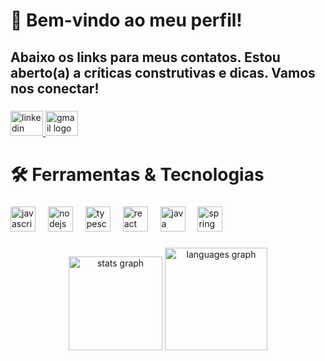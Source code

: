 <h1 align="left">🤗 Bem-vindo ao meu perfil!</h1>

###

<h2 align="left">Abaixo os links para meus contatos. Estou aberto(a) a críticas construtivas e dicas. Vamos nos conectar!</h2>

###

<div align="left">
  <a href="https://www.linkedin.com/in/geovanealvesrocha/" target="_blank">
    <img src="https://raw.githubusercontent.com/maurodesouza/profile-readme-generator/master/src/assets/icons/social/linkedin/default.svg" width="52" height="40" alt="linkedin logo"  />
  </a>
   <a href="mailto:geovanearocha132@gmail.com" target="_blank">
    <img src="https://raw.githubusercontent.com/maurodesouza/profile-readme-generator/master/src/assets/icons/social/gmail/default.svg" width="52" height="40" alt="gmail logo"  />
  </a>
</div>


###

<p align="left"></p>

###

<h1 align="left">🛠️ Ferramentas & Tecnologias</h1>

###

<div align="left">
  <img src="https://cdn.simpleicons.org/javascript/F7DF1E" height="40" alt="javascript logo"  />
  <img width="12" />
  <img src="https://cdn.simpleicons.org/nodedotjs/339933" height="40" alt="nodejs logo"  />
  <img width="12" />
  <img src="https://cdn.jsdelivr.net/gh/devicons/devicon/icons/typescript/typescript-original.svg" height="40" alt="typescript logo"  />
  <img width="12" />
  <img src="https://cdn.jsdelivr.net/gh/devicons/devicon/icons/react/react-original.svg" height="40" alt="react logo"  />
  <img width="12" />
  <img src="https://cdn.jsdelivr.net/gh/devicons/devicon/icons/java/java-original.svg" height="40" alt="java logo"  />
  <img width="12" />
  <img src="https://cdn.simpleicons.org/spring/6DB33F" height="40" alt="spring logo"  />
</div>

###

<div align="center">
  <img src="https://github-readme-stats.vercel.app/api?username=GeovaneAlvesRocha&hide_title=false&hide_rank=false&show_icons=true&include_all_commits=true&count_private=true&disable_animations=false&theme=dracula&locale=en&hide_border=false&order=1" height="150" alt="stats graph"  />
  <img src="https://github-readme-stats.vercel.app/api/top-langs?username=GeovaneAlvesRocha&locale=pt-br&hide_title=false&layout=compact&card_width=320&langs_count=6&theme=graywhite&hide_border=false&order=2" height="164" alt="languages graph"  />
</div>

###
